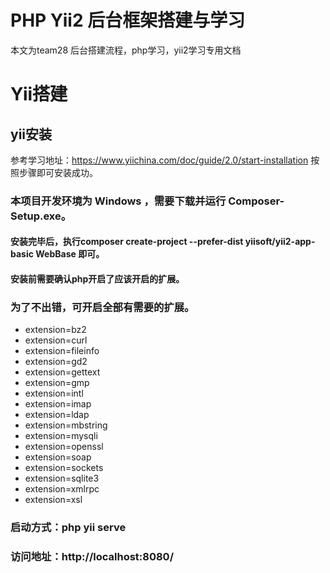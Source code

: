 # PHP Yii2 后台框架搭建与学习


本文为team28 后台搭建流程，php学习，yii2学习专用文档


# Yii搭建

## yii安装
参考学习地址：https://www.yiichina.com/doc/guide/2.0/start-installation
按照步骤即可安装成功。
### 本项目开发环境为 Windows ，需要下载并运行 Composer-Setup.exe。
#### 安装完毕后，执行composer create-project --prefer-dist yiisoft/yii2-app-basic WebBase 即可。
#### 安装前需要确认php开启了应该开启的扩展。
### 为了不出错，可开启全部有需要的扩展。
- extension=bz2
- extension=curl
- extension=fileinfo
- extension=gd2
- extension=gettext
- extension=gmp
- extension=intl
- extension=imap
- extension=ldap
- extension=mbstring
- extension=mysqli
- extension=openssl
- extension=soap
- extension=sockets
- extension=sqlite3
- extension=xmlrpc
- extension=xsl
### 启动方式：php yii serve
### 访问地址：http://localhost:8080/
